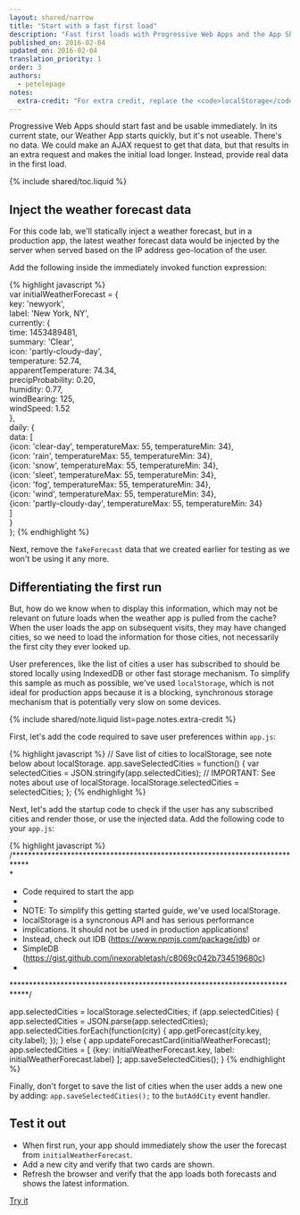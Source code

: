 ```yaml
---
layout: shared/narrow
title: "Start with a fast first load"
description: "Fast first loads with Progressive Web Apps and the App Shell model."
published_on: 2016-02-04
updated_on: 2016-02-04
translation_priority: 1
order: 3
authors:
  - petelepage
notes:
  extra-credit: "For extra credit, replace the <code>localStorage</code> implementation with <a href='https://www.npmjs.com/package/idb'>idb</a>"
---
```


<p class="intro">
Progressive Web Apps should start fast and be usable immediately. In its 
current state, our Weather App starts quickly, but it's not useable. There's no 
data. We could make an AJAX request to get that data, but that results in an 
extra request and makes the initial load longer. Instead, provide real data in 
the first load.
</p>

{% include shared/toc.liquid %}

## Inject the weather forecast data

For this code lab, we'll statically inject a weather forecast, but in a 
production app, the latest weather forecast data would be injected by the server 
when served based on the IP address geo-location of the user. 

Add the following inside the immediately invoked function expression:

{% highlight javascript %}  
var initialWeatherForecast = {  
  key: 'newyork',  
  label: 'New York, NY',  
  currently: {  
    time: 1453489481,  
    summary: 'Clear',  
    icon: 'partly-cloudy-day',  
    temperature: 52.74,  
    apparentTemperature: 74.34,  
    precipProbability: 0.20,  
    humidity: 0.77,  
    windBearing: 125,  
    windSpeed: 1.52  
  },  
  daily: {  
    data: [  
      {icon: 'clear-day', temperatureMax: 55, temperatureMin: 34},  
      {icon: 'rain', temperatureMax: 55, temperatureMin: 34},  
      {icon: 'snow', temperatureMax: 55, temperatureMin: 34},  
      {icon: 'sleet', temperatureMax: 55, temperatureMin: 34},  
      {icon: 'fog', temperatureMax: 55, temperatureMin: 34},  
      {icon: 'wind', temperatureMax: 55, temperatureMin: 34},  
      {icon: 'partly-cloudy-day', temperatureMax: 55, temperatureMin: 34}  
    ]  
  }  
};
{% endhighlight %}

Next, remove the `fakeForecast` data that we created earlier for testing as we 
won't be using it any more.

## Differentiating the first run

But, how do we know when to display this information, which may not be relevant 
on future loads when the weather app is pulled from the cache? When the user 
loads the app on subsequent visits, they may have changed cities, so we need to 
load the information for those cities, not necessarily the first city they ever 
looked up.

User preferences, like the list of cities a user has subscribed to should be 
stored locally using IndexedDB or other fast storage mechanism. To simplify this 
sample as much as possible, we've used `localStorage`, which is not ideal for 
production apps because it is a blocking, synchronous storage mechanism that is 
potentially very slow on some devices.

{% include shared/note.liquid list=page.notes.extra-credit %}

First, let's add the code required to save user preferences within `app.js`:  

{% highlight javascript %}
// Save list of cities to localStorage, see note below about localStorage.
app.saveSelectedCities = function() {
  var selectedCities = JSON.stringify(app.selectedCities);
  // IMPORTANT: See notes about use of localStorage.
  localStorage.selectedCities = selectedCities;
};
{% endhighlight %}

Next, let's add the startup code to check if the user has any subscribed cities 
and render those, or use the injected data. Add the following code to your 
`app.js`:  

{% highlight javascript %}
/****************************************************************************   
 *
 * Code required to start the app
 *
 * NOTE: To simplify this getting started guide, we've used localStorage.
 *   localStorage is a syncronous API and has serious performance
 *   implications. It should not be used in production applications!
 *   Instead, check out IDB (https://www.npmjs.com/package/idb) or
 *   SimpleDB (https://gist.github.com/inexorabletash/c8069c042b734519680c)
 *
 ****************************************************************************/

app.selectedCities = localStorage.selectedCities;
if (app.selectedCities) {
  app.selectedCities = JSON.parse(app.selectedCities);
  app.selectedCities.forEach(function(city) {
    app.getForecast(city.key, city.label);
  });
} else {
  app.updateForecastCard(initialWeatherForecast);
  app.selectedCities = [
    {key: initialWeatherForecast.key, label: initialWeatherForecast.label}
  ];
  app.saveSelectedCities();
}
{% endhighlight %}

Finally, don't forget to save the list of cities when the user adds a new one by 
adding: `app.saveSelectedCities();` to the `butAddCity` event handler.

## Test it out

* When first run, your app should immediately show the user the forecast from 
  `initialWeatherForecast`.
* Add a new city and verify that two cards are shown.
* Refresh the browser and verify that the app loads both forecasts and shows the 
  latest information.

<a href="https://weather-pwa-sample.firebaseapp.com/step-04/" class="mdl-button mdl-js-button mdl-button--raised mdl-button--colored">Try it</a>
